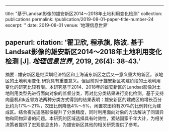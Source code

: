  ---
title: "基于Landsat影像的雄安新区2014～2018年土地利用变化检测"
collection: publications
permalink: /publication/2019-08-01-paper-title-number-24
excerpt: ''
date: 2019-08-01
venue: '地理信息世界'

paperurl: <!--'http://academicpages.github.io/files/paper1.pdf' -->
citation: '<b>翟卫欣</b>, 程承旗, 陈波. 基于Landsat影像的雄安新区2014～2018年土地利用变化检测 [J]. <i>地理信息世界</i>, 2019, 26(4): 38-43.'
---



<!--This paper is about the number 1. The number 2 is left for future work.-->
 摘要 : 雄安新区是继深圳经济特区和上海浦东新区之后又一意义重大的新区，该地区的土地利用变化
研究具有重要意义。但目前对于雄安新区初建阶段的土地利用变化的研究比较有限。本研究基于2014、2018年的雄安新区的Landsat影像对土地利用类型先进行面向对象的监督分类，再对比分类结果进行变化检测。基于支持向量机和k近邻方法两种分类方式得到的结果表明：雄安新区的建成区的增长百分比约为17%～21%，农田比例降低4%～5%，闲置农田约有20%的比例转化为建成区。结合夜光遥感影像提升了分类精度，同时利用面向对象的方法解决了同谱异物和同物异谱的问题。本研究的区域选择具有时效性，紧贴国家千年大计，为相关决策者提供了宏观信息支持，为雄安新区其他的相关研究提供了参考。
<!--[Download paper here](http://academicpages.github.io/files/paper1.pdf)-->

<!--Recommended citation: Zhai W, Cheng C. Vagueness in spatial data: A grid-coding approach[C]. proceedings of the 2014 IEEE Geoscience and Remote Sensing Symposium, 2014. IEEE.-->
